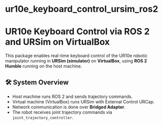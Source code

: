# ur10e_keyboard_control_ursim_ros2

# UR10e Keyboard Control via ROS 2 and URSim on VirtualBox

This package enables real-time keyboard control of the UR10e robotic manipulator running in **URSim (simulator)** on **VirtualBox**, using **ROS 2 Humble** running on the host machine.

## 🛠️ System Overview

- Host machine runs ROS 2 and sends trajectory commands.
- Virtual machine (VirtualBox) runs URSim with External Control URCap.
- Network communication is done over **Bridged Adapter**.
- The robot receives joint trajectory commands via `joint_trajectory_controller`.

